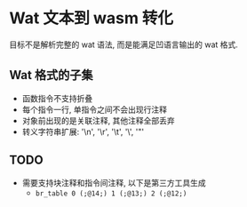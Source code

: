 # Wat 文本到 wasm 转化

目标不是解析完整的 wat 语法, 而是能满足凹语言输出的 wat 格式.

## Wat 格式的子集

- 函数指令不支持折叠
- 每个指令一行, 单指令之间不会出现行注释
- 对象前出现的是关联注释, 其他注释全部丢弃
- 转义字符串扩展: '\n', '\r', '\t', '\\', '\"'

## TODO

- 需要支持块注释和指令间注释, 以下是第三方工具生成
  - `br_table 0 (;@14;) 1 (;@13;) 2 (;@12;)`
